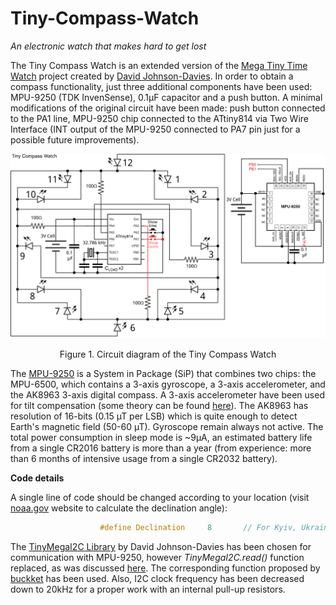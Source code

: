 # Tiny-Compass-Watch
*An electronic watch that makes hard to get lost*

The Tiny Compass Watch is an extended version of the [Mega Tiny Time Watch](https://github.com/technoblogy/mega-tiny-time-watch/) project created by [David Johnson-Davies](https://github.com/technoblogy). In order to obtain a compass functionality, just three additional components have been used: MPU-9250 (TDK InvenSense), 0.1µF capacitor and a push button. A minimal modifications of the original circuit have been made: push button connected to the PA1 line, MPU-9250 chip connected to the ATtiny814 via Two Wire Interface (INT output of the MPU-9250 connected to PA7 pin just for a possible future improvements).

![Circuit of the Tiny Compass Watch](figures/circuit.png)
<p align="center">Figure 1. Circuit diagram of the Tiny Compass Watch

  The [MPU-9250](https://invensense.tdk.com/products/motion-tracking/9-axis/mpu-9250/) is a System in Package (SiP) that combines two chips: the MPU-6500, which contains a 3-axis gyroscope, a 3-axis accelerometer, and the AK8963 3-axis digital compass. A 3-axis accelerometer have been used for tilt compensation (some theory can be found [here](https://ieeexplore.ieee.org/abstract/document/838300)). The AK8963 has resolution of 16-bits (0.15 µT per LSB) which is quite enough to detect Earth's magnetic field (50-60 µT). Gyroscope remain always not active. The total power consumption in sleep mode is ~9µA, an estimated battery life from a single CR2016 battery is more than a year (from experience: more than 6 months of intensive usage from a single CR2032 battery).
  
  **Code details**
  
  A single line of code should be changed according to your location (visit [noaa.gov](https://www.ngdc.noaa.gov/geomag/calculators/magcalc.shtml#declination) website to calculate the declination angle):
  ```C++
                      #define Declination     8       // For Kyiv, Ukraine ~ +8 deg (2022 year)
```
  The [TinyMegaI2C Library](https://github.com/technoblogy/tiny-mega-i2c) by David Johnson-Davies has been chosen for communication with MPU-9250, however *TinyMegaI2C.read()* function replaced, as was discussed [here](https://github.com/technoblogy/tiny-mega-i2c/issues/3). The corresponding function proposed by [buckket](https://gist.github.com/buckket/09619e6cdc5dee056d41bfb57065db81) has been used. Also, I2C clock frequency has been decreased down to 20kHz for a proper work with an internal pull-up resistors.
